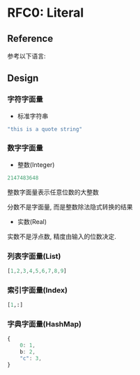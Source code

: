 RFC0: Literal
=============


## Reference

参考以下语言:






## Design

### 字符字面量


- 标准字符串

```ts
"this is a quote string"
```



### 数字字面量


- 整数(Integer)

```ts
2147483648
```

整数字面量表示任意位数的大整数

分数不是字面量, 而是整数除法隐式转换的结果

- 实数(Real)

实数不是浮点数, 精度由输入的位数决定.

### 列表字面量(List)
```ts
[1,2,3,4,5,6,7,8,9]
```

### 索引字面量(Index)

```py
[1,:]
```

### 字典字面量(HashMap)

```ts
{
    0: 1,
    b: 2,
    "c": 3,
}
```

